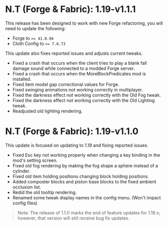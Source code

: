 # N.T (Forge & Fabric): 1.19-v1.1.1
This release has been designed to work with new Forge refactoring, you will need to update the following:

- Forge to `>= 41.0.94`
- Cloth Config to `>= 7.0.73`

This update also fixes reported issues and adjusts current tweaks.
- Fixed a crash that occurs when the client tries to play a blank fall damage sound while connected to a modded Forge server.
- Fixed a crash that occurs when the MoreBlockPredicates mod is installed.
- Fixed item model gap correctional values for Forge.
- Fixed swinging animations not working correctly in multiplayer.
- Fixed the darkness effect not working correctly with the Old Fog tweak.
- Fixed the darkness effect not working correctly with the Old Lighting tweak.
- Readjusted old lighting rendering.

# N.T (Forge & Fabric): 1.19-v1.1.0
This update is focused on updating to 1.19 and fixing reported issues.
- Fixed Esc key not working properly when changing a key binding in the mod's setting screen.
- Fixed old fog rendering by making the fog shape a sphere instead of a cylinder.
- Fixed old item holding positions changing block holding positions.
- Added composter blocks and piston base blocks to the fixed ambient occlusion list.
- Redid the old tooltip rendering.
- Renamed some tweak display names in the config menu. (Won't impact config files)

> Note: The release of 1.1.0 marks the end of feature updates for 1.18.x; however, that version will still receive bug fix updates.
